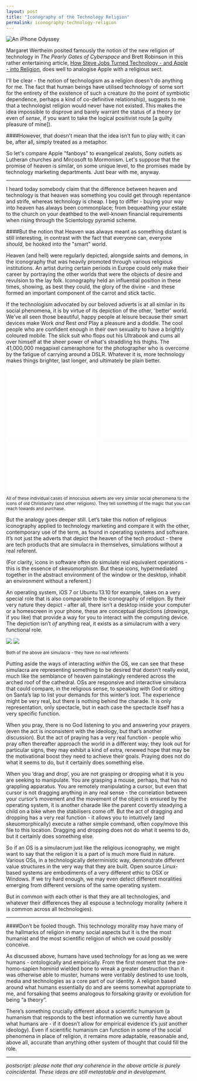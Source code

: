 ```yaml
---
layout: post
title: "Iconography of the Technology Religion"
permalink: iconography-technology-religion
---
```


![An iPhone Odyssey](http://i.imgur.com/zo3TEax.png)

Margaret Wertheim posited famously the notion of the new religion of technology in *The Pearly Gates of Cyberspace* and Brett Robinson in this rather entertaining article, [How Steve Jobs Turned Technology - and Apple - into Religion](http://www.wired.com/opinion/2013/08/how-jobs-turned-technology-and-media-into-religion), does well to analogise Apple with a religious sect.

I'll be clear - the notion of technologism as a religion doesn't do anything for me. The fact that human beings have utilised technology of some sort for the entirety of the existence of such a creature (to the point of symbiotic dependence, perhaps a kind of co-definitive relationship), suggests to me that a technologist religion would never have not existed. This makes the idea impossible to disprove and barely warrant the status of a theory (or even of *sense*, if you want to take the logical positivist route [a guilty pleasure of mine]).

####However, that doesn't mean that the idea isn't fun to play with; it can be, after all, simply treated as a metaphor.

So let's compare Apple "fanboys" to evangelical zealots, Sony outlets as Lutheran churches and Mircosoft to Mormonism. Let's suppose that the promise of heaven is similar, on some unique level, to the promises made by technology marketing departments. Just bear with me, anyway.

<hr>

I heard today somebody claim that the difference between heaven and technology is that heaven was something you could get through repentance and strife, whereas technology is cheap. I beg to differ - buying your way into heaven has always been commonplace; from bequeathing your estate to the church on your deathbed to the well-known financial requirements when rising through the Scientology pyramid scheme.

####But the notion that Heaven was always meant as something distant is still interesting, in contrast with the fact that everyone can, everyone *should*, be hooked into the "smart" world.

Heaven (and hell) were regularly depicted, alongside saints and demons, in the iconography that was heavily promoted through various religious institutions. An artist during certain periods in Europe could only make their career by portraying the other worlds that were the objects of desire and revulsion to the lay folk. Iconography held an influential position in these times, showing, as best they could, the glory of the divine - and these formed an important component of the carrot and stick tactic.

If the technologism advocated by our beloved adverts is at all similar in its social phenomena, it is by virtue of its depiction of the other, 'better' world. We’ve all seen those beautiful, happy people at leisure because their smart devices make Work <i>and</i> Rest <i>and</i> Play a pleasure and a doddle. The cool people who are confident enough in their own sexuality to have a brightly coloured mobile. The slick suit who flops out his Ultrabook and cums all over himself at the sheer power of what's straddling his thighs. The 41,000,000 megapixel cameraphone for the photographer who is overcome by the fatigue of carrying around a DSLR. Whatever it is, more technology makes things brighter, last longer, and ultimately be plain better.

<div style="width: 250px; display: inline;"><iframe src="//www.youtube.com/embed/heV0CNzC9OI" height="188" width="250" allowfullscreen="" frameborder="0"></iframe></div>
<div style="width: 250px; display: inline;"><iframe src="//www.youtube.com/embed/ZPauhuSvAGg" height="188" width="250" allowfullscreen="" frameborder="0"></iframe></div>
<div style="width: 250px; display: inline;"><iframe src="//www.youtube.com/embed/WmjEOQaARVo" height="141" width="250" allowfullscreen="" frameborder="0"></iframe></div>

<sup>All of these individual cases of innocuous adverts are very similar social phenomena to the icons of old Christianity (and other religions). They tell something of the magic that you can reach towards and purchase.</sup>

But the analogy goes deeper still. Let’s take this notion of religious iconography applied to technology marketing and compare it with the other, contemporary use of the term, as found in operating systems and software. It’s not just the adverts that depict the heaven of the tech product - there are tech products that are simulacra in themselves, simulations without a real referent.

(For clarity, icons in software often do simulate real equivalent operations - this is the essence of skeuomorphism. But these icons, hypermediated together in the abstract environment of the window or the desktop, inhabit an environment without a referent.)

An operating system, iOS 7 or Ubuntu 13.10 for example, takes on a very special role that is also comparable to the iconography of religion. By their very nature they depict - after all, there isn’t a desktop inside your computer or a homescreen in your phone, these are conceptual depictions (<i>drawings</i>, if you like) that provide a way for you to interact with the computing device. The depiction isn’t <i>of</i> anything real, it exists as a simulacrum with a very functional role.

![](http://upload.wikimedia.org/wikipedia/commons/3/3e/Pietro_da_Cortona_-_Il_martirio_di_Santo_Stefano.jpg)
![](http://upload.wikimedia.org/wikipedia/commons/b/b2/Pantallazo-Ubuntu_Linux-Gnome.png)

<sup>Both of the above are simulacra - they have no real referents</sup>

Putting aside the ways of interacting *within* the OS, we can see that these simulacra are representing something to be desired that doesn’t really exist, much like the semblance of heaven painstakingly rendered across the arched roof of the cathedral. OSs are responsive and interactive simulacra that could compare, in the religious sense, to speaking with God or sitting on Santa’s lap to list your demands for this winter’s loot. The experience might be very real, but there is nothing behind the charade. It is only representation, only spectacle, but in each case the spectacle itself has a very specific function.

When you pray, there is no God listening to you and answering your prayers (even the act is inconsistent with the ideology, but that’s another discussion). But the act of praying has a very real function - people who pray often thereafter approach the world in a different way; they look out for particular signs, they may exhibit a kind of extra, renewed hope that may be the motivational boost they need to achieve their goals. Praying does not do what it seems to do, but it certainly does something else.

When you ‘drag and drop’, you are not grasping or dropping what it is you are seeking to manipulate. You are grasping a mouse, perhaps, that has no grappling apparatus. You are remotely manipulating a cursor, but even that cursor is not dragging anything in any real sense - the correlation between your cursor’s movement and the movement of the object is ensured by the operating system, it is another charade like the parent covertly steadying a child on a bike when the stabilisers come off. But the act of dragging and dropping has a very real function - it allows you to intuitively (and skeuomorphically) execute a rather simple command, often copy/move this file to this location. Dragging and dropping does not do what it seems to do, but it certainly does something else.

So if an OS is a simulacrum just like the religious iconography, we might want to say that the religion it is a part of is much more fluid in nature. Various OSs, in a technologically deterministic way, demonstrate different value structures in the very way that they are built. Open source Linux-based systems are embodiments of a very different ethic to OSX or Windows. If we try hard enough, we may even detect different moralities emerging from different versions of the same operating system.

But in common with each other is that they are all technologies, and whatever their differences they all espouse a technology morality (where it is common across all technologies).

<hr>

####Don’t be fooled though. This technology morality may have many of the hallmarks of religion in many social aspects but it is the the most humanist and the most scientific religion of which we could possibly conceive.

As discussed above, humans have used technology for as long as we were humans - ontologically and empirically. From the first moment that the pre-homo-sapien hominid wielded bone to wreak a greater destruction than it was otherwise able to muster, humans were veritably destined to use tools, media and technologies as a core part of our identity. A religion based around what humans essentially do and are seems somewhat appropriate to me, and forsaking that seems analogous to forsaking gravity or evolution for being “a theory”.

There’s something crucially different about a scientific humanism (a humanism that responds to the best information we currently have about what humans are - if it doesn’t allow for empirical evidence it’s just another ideology). Even if scientific humanism can function in some of the social phenomena in place of religion, it remains more adaptable, reasonable and, above all, accurate than anything other system of thought that could fill the role.

<hr>

*postscript: please note that any coherence in the above article is purely coincidental. These ideas are still metastable and in development.*